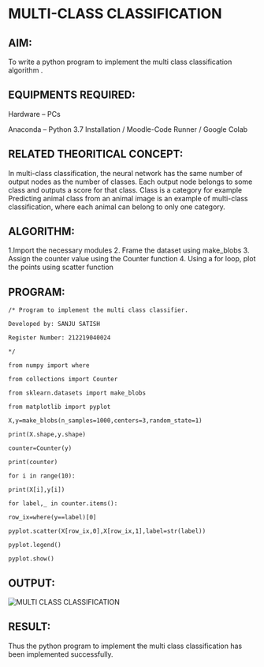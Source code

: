 # MULTI-CLASS CLASSIFICATION

## AIM:
To write a python program to implement the multi class classification algorithm .


## EQUIPMENTS REQUIRED:
Hardware – PCs

Anaconda – Python 3.7 Installation / Moodle-Code Runner / Google Colab


## RELATED THEORITICAL CONCEPT:
In multi-class classification, the neural network has the same number of output nodes as the number of classes. Each output node belongs to some class and outputs a score for that class. Class is a category for example Predicting animal class from an animal image is an example of multi-class classification, where each animal can belong to only one category.


## ALGORITHM:
1.Import the necessary modules
2. Frame the dataset using make_blobs
3. Assign the counter value using the Counter function
4. Using a for loop, plot the points using scatter function


## PROGRAM:

```
/* Program to implement the multi class classifier.

Developed by: SANJU SATISH

Register Number: 212219040024

*/

from numpy import where

from collections import Counter

from sklearn.datasets import make_blobs

from matplotlib import pyplot

X,y=make_blobs(n_samples=1000,centers=3,random_state=1)

print(X.shape,y.shape)

counter=Counter(y)

print(counter)

for i in range(10):

print(X[i],y[i])

for label,_ in counter.items():

row_ix=where(y==label)[0]

pyplot.scatter(X[row_ix,0],X[row_ix,1],label=str(label))

pyplot.legend()

pyplot.show()
```

## OUTPUT:
![MULTI CLASS CLASSIFICATION](https://user-images.githubusercontent.com/94214195/169659549-68ac7fa6-f857-40bd-8b81-6e4531832c61.png)


## RESULT:
Thus the python program to implement the multi class classification has been implemented successfully.
